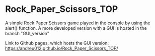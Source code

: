 # Rock_Paper_Scissors_TOP
A simple Rock Paper Scissors game played in the console by using the alert() function. A more developed version with a GUI is hosted in the branch "GUI_version"

Link to Github pages, which hosts the GUI version: https://andreu012.github.io/Rock_Paper_Scissors_TOP/
